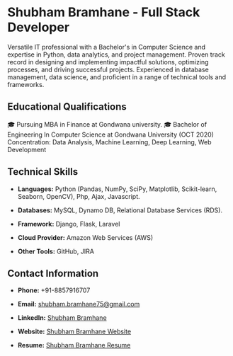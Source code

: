 # Shubham Bramhane - Full Stack Developer

Versatile IT professional with a Bachelor's in Computer Science and expertise in Python, data analytics, and project management. Proven track record in designing and implementing impactful solutions, optimizing processes, and driving successful projects. Experienced in database management, data science, and proficient in a range of technical tools and frameworks.

## Educational Qualifications
🎓 Pursuing MBA in Finance at Gondwana university.
🎓 Bachelor of Engineering In Computer Science at Gondwana University (OCT 2020)
Concentration: Data Analysis, Machine Learning, Deep Learning, Web Development

## Technical Skills
- **Languages:** Python (Pandas, NumPy, SciPy, Matplotlib, Scikit-learn, Seaborn, OpenCV), Php, Ajax, Javascript.

- **Databases:** MySQL, Dynamo DB, Relational Database Services (RDS).

- **Framework:** Django, Flask, Laravel

- **Cloud Provider:** Amazon Web Services (AWS)

- **Other Tools:** GitHub, JIRA

## Contact Information
- **Phone:** +91-8857916707

- **Email:** shubham.bramhane75@gmail.com

- **LinkedIn:** [Shubham Bramhane](https://www.linkedin.com/in/shubham1602/)

- **Website:** [Shubham Bramhane Website](https://shubhambramhane.in)

- **Resume:** [Shubham Bramhane Resume](https://shubhambramhane.in/assets/resume/Shubham-Bramhane-resume.pdf)


